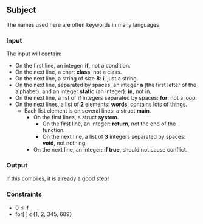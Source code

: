 ## Subject

The names used here are often keywords in many languages

### Input

The input will contain:

- On the first line, an integer: **if**, not a condition.
- On the next line, a char: **class**, not a class.
- On the next line, a string of size **8**: **i**, just a string.
- On the next line, separated by spaces, an integer **a** (the first letter of
  the alphabet), and an integer **static** (an integer): **in**, not in.
- On the next line, a list of **if** integers separated by spaces: **for**, not
  a loop.
- On the next lines, a list of **2** elements: **words**, contains lots of
  things.
    - Each list element is on several lines: a struct **main**.
        - On the first lines, a struct **system**.
            - On the first line, an integer: **return**, not the end of the
              function.
            - On the next line, a list of **3** integers separated by spaces:
              **void**, not nothing.
        - On the next line, an integer: **if true**, should not cause conflict.

### Output

If this compiles, it is already a good step!

### Constraints

- 0 ≤ if
- for[ ] ϵ {1, 2, 345, 689}
